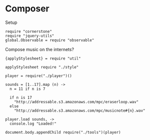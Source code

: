 Composer
========

Setup

    require "cornerstone"
    require "jquery-utils"
    global.Observable = require "observable"

Compose music on the internets?

    {applyStylesheet} = require "util"

    applyStylesheet require "./style"

    player = require("./player")()

    sounds = [1..17].map (n) ->
      n = 11 if n is 7

      if n is 17
        "http://addressable.s3.amazonaws.com/mpc/eraserloop.wav"
      else
        "http://addressable.s3.amazonaws.com/mpc/musicnote#{n}.wav"

    player.load sounds, ->
      console.log "Loaded!"

    document.body.appendChild require("./tools")(player)
